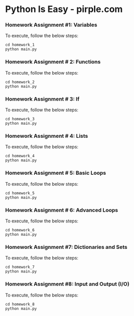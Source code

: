 # Python Is Easy - pirple.com

### Homework Assignment #1: Variables
To execute, follow the below steps:

    cd homework_1
    python main.py

### Homework Assignment # 2: Functions
To execute, follow the below steps:

    cd homework_2
    python main.py

### Homework Assignment # 3: If
To execute, follow the below steps:

    cd homework_3
    python main.py

### Homework Assignment # 4: Lists
To execute, follow the below steps:

    cd homework_4
    python main.py

### Homework Assignment # 5: Basic Loops
To execute, follow the below steps:

    cd homework_5
    python main.py

### Homework Assignment # 6: Advanced Loops
To execute, follow the below steps:

    cd homework_6
    python main.py

### Homework Assignment #7: Dictionaries and Sets
To execute, follow the below steps:

    cd homework_7
    python main.py

### Homework Assignment #8: Input and Output (I/O)
To execute, follow the below steps:

    cd homework_8
    python main.py